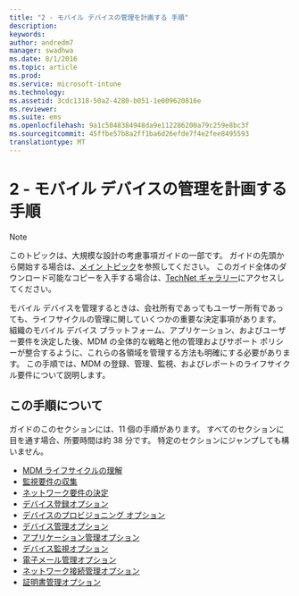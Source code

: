 ```yaml
---
title: "2 - モバイル デバイスの管理を計画する 手順"
description: 
keywords: 
author: andredm7
manager: swadhwa
ms.date: 8/1/2016
ms.topic: article
ms.prod: 
ms.service: microsoft-intune
ms.technology: 
ms.assetid: 3cdc1318-50a2-4280-b051-1e009620816e
ms.reviewer: 
ms.suite: ems
ms.openlocfilehash: 9a1c5048384948da9e112286200a79c259e8bc3f
ms.sourcegitcommit: 45ffbe57b8a2ff1ba6d26efde7f4e2fee8495593
translationtype: MT
---
```

# <a name="-2---"></a>2 - モバイル デバイスの管理を計画する 手順

>[!NOTE]
>このトピックは、大規模な設計の考慮事項ガイドの一部です。 ガイドの先頭から開始する場合は、[メイン トピック](mdm-design-considerations-guide.md)を参照してください。 このガイド全体のダウンロード可能なコピーを入手する場合は、[TechNet ギャラリー](https://gallery.technet.microsoft.com/Mobile-Device-Management-7d401582)にアクセスしてください。

モバイル デバイスを管理するときは、会社所有であってもユーザー所有であっても、ライフサイクルの管理に関していくつかの重要な決定事項があります。 組織のモバイル デバイス プラットフォーム、アプリケーション、およびユーザー要件を決定した後、MDM の全体的な戦略と他の管理およびサポート ポリシーが整合するように、これらの各領域を管理する方法も明確にする必要があります。 この手順では、MDM の登録、管理、監視、およびレポートのライフサイクル要件について説明します。

## <a name=""></a>この手順について

ガイドのこのセクションには、11 個の手順があります。 すべてのセクションに目を通す場合、所要時間は約 38 分です。 特定のセクションにジャンプしても構いません。

- [MDM ライフサイクルの理解](mdm-understand-mdm-lifecycle.md)
- [監視要件の収集](mdm-gather-monitoring-requirements.md)
- [ネットワーク要件の決定](mdm-determine-network-requirements.md)
- [デバイス登録オプション](mdm-device-enrollment-options.md)
- [デバイスのプロビジョニング オプション](mdm-device-provisioning-options.md)
- [デバイス管理オプション](mdm-device-management-options.md)
- [アプリケーション管理オプション](mdm-application-management-options.md)
- [デバイス監視オプション](mdm-device-monitoring-options.md)
- [電子メール管理オプション](mdm-email-management-options.md)
- [ネットワーク接続管理オプション](mdm-network-connectivity-management-options.md)
- [証明書管理オプション](mdm-certificate-management-options.md)
